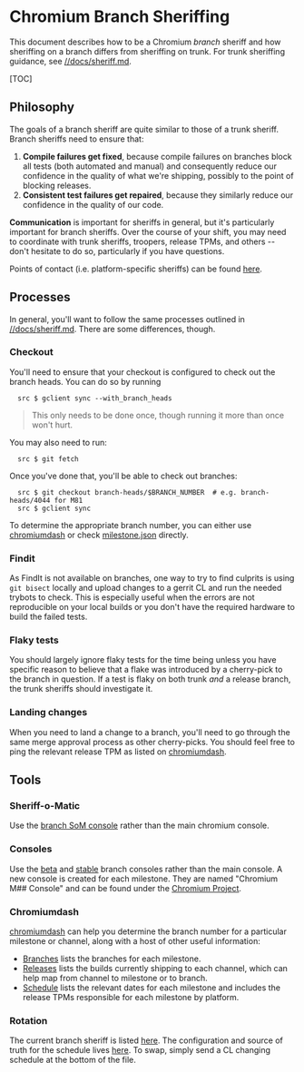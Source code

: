# Chromium Branch Sheriffing

This document describes how to be a Chromium *branch* sheriff and how sheriffing
on a branch differs from sheriffing on trunk. For trunk sheriffing guidance, see
[//docs/sheriff.md][sheriff-md].

[TOC]

## Philosophy

The goals of a branch sheriff are quite similar to those of a trunk sheriff.
Branch sheriffs need to ensure that:

1. **Compile failures get fixed**, because compile failures on branches block
all tests (both automated and manual) and consequently reduce our confidence
in the quality of what we're shipping, possibly to the point of blocking
releases.
2. **Consistent test failures get repaired**, because they similarly reduce
our confidence in the quality of our code.

**Communication** is important for sheriffs in general, but it's particularly
important for branch sheriffs. Over the course of your shift, you may need to
coordinate with trunk sheriffs, troopers, release TPMs, and others -- don't
hesitate to do so, particularly if you have questions.

Points of contact (i.e. platform-specific sheriffs) can be found
[here](http://goto.google.com/chrome-branch-sheriffing#points-of-contact).

## Processes

In general, you'll want to follow the same processes outlined in
[//docs/sheriff.md][sheriff-md]. There are some differences, though.

### Checkout

You'll need to ensure that your checkout is configured to check out the branch
heads. You can do so by running

```
  src $ gclient sync --with_branch_heads
```

> This only needs to be done once, though running it more than once won't hurt.

You may also need to run:

```
  src $ git fetch
```

Once you've done that, you'll be able to check out branches:

```
  src $ git checkout branch-heads/$BRANCH_NUMBER  # e.g. branch-heads/4044 for M81
  src $ gclient sync
```

To determine the appropriate branch number, you can either use
[chromiumdash](#chromiumdash) or check [milestone.json][milestone-json] directly.

### Findit
As FindIt is not available on branches, one way to try to find culprits is using
`git bisect` locally and upload changes to a gerrit CL and run the needed trybots
to check. This is especially useful when the errors are not reproducible on your
local builds or you don't have the required hardware to build the failed tests.

### Flaky tests

You should largely ignore flaky tests for the time being unless you have
specific reason to believe that a flake was introduced by a cherry-pick to the
branch in question. If a test is flaky on both trunk *and* a release branch,
the trunk sheriffs should investigate it.

### Landing changes

When you need to land a change to a branch, you'll need to go through the same
merge approval process as other cherry-picks. You should feel free to ping the
relevant release TPM as listed on [chromiumdash][chromiumdash-schedule].

## Tools

### Sheriff-o-Matic

Use the [branch SoM console][sheriff-o-matic] rather than the main chromium console.

### Consoles

Use the [beta][main-beta] and [stable][main-stable] branch consoles rather than the
main console. A new console is created for each milestone. They are named
"Chromium M## Console" and can be found under the
[Chromium Project](https://ci.chromium.org/p/chromium).

### Chromiumdash

[chromiumdash][chromiumdash] can help you determine the branch number for a
particular milestone or channel, along with a host of other useful information:

  * [Branches][chromiumdash-branches] lists the branches for each milestone.
  * [Releases][chromiumdash-releases] lists the builds currently shipping to
    each channel, which can help map from channel to milestone or to branch.
  * [Schedule][chromiumdash-schedule] lists the relevant dates for each
    milestone and includes the release TPMs responsible for each milestone by
    platform.

### Rotation

The current branch sheriff is listed [here][rotation-home]. The configuration
and source of truth for the schedule lives [here][rotation-config]. To swap,
simply send a CL changing schedule at the bottom of the file.

[chromiumdash]: https://chromiumdash.appspot.com
[chromiumdash-branches]: https://chromiumdash.appspot.com/branches
[chromiumdash-releases]: https://chromiumdash.appspot.com/releases
[chromiumdash-schedule]: https://chromiumdash.appspot.com/schedule
[main-beta]: https://ci.chromium.org/p/chromium/g/main-m81/console
[main-stable]: https://ci.chromium.org/p/chromium/g/main-m80/console
[milestone-json]: https://goto.google.com/chrome-milestone-json
[rotation-home]: https://goto.google.com/chrome-branch-sheriff-amer-west
[rotation-config]: https://goto.google.com/chrome-branch-sheriff-amer-west-config
[sheriff-md]: /docs/sheriff.md
[sheriff-o-matic]: https://sheriff-o-matic.appspot.com/chrome_browser_release
